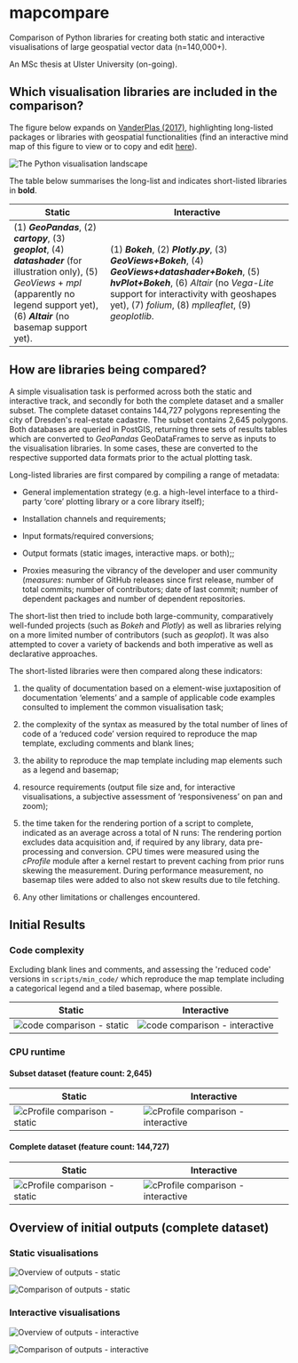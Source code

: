 
# mapcompare

  

Comparison of Python libraries for creating both static and interactive visualisations of large geospatial vector data (n=140,000+).

  

An MSc thesis at Ulster University (on-going).

  

## Which visualisation libraries are included in the comparison?

  

The figure below expands on [VanderPlas (2017)]( https://www.youtube.com/watch?v=FytuB8nFHPQ), highlighting long-listed packages or libraries with geospatial functionalities (find an interactive mind map of this figure to view or to copy and edit [here]( https://www.mindomo.com/mindmap/d932a80b26bc4cc59d0729ccb6a01a2b)).

 

![The Python visualisation landscape](python_viz_landscape.png)

  

The table below summarises the long-list and indicates short-listed libraries in **bold**.

  
| **Static** | **Interactive** |
|--|--|
| (1) ***GeoPandas***, (2) ***cartopy***, (3) ***geoplot***, (4) ***datashader*** (for illustration only), (5) *GeoViews* + *mpl* (apparently no legend support yet), (6) ***Altair*** (no basemap support yet). | (1) ***Bokeh***, (2) ***Plotly.py***, (3) ***GeoViews+Bokeh***, (4) ***GeoViews+datashader+Bokeh***, (5) ***hvPlot+Bokeh***, (6) *Altair* (no *Vega-Lite* support for interactivity with geoshapes yet), (7) *folium*, (8) *mplleaflet*, (9) *geoplotlib*. |



## How are libraries being compared?

  

A simple visualisation task is performed across both the static and interactive track, and secondly for both the complete dataset and a smaller subset. The complete dataset contains 144,727 polygons representing the city of Dresden's real-estate cadastre. The subset contains 2,645 polygons. Both databases are queried in PostGIS, returning three sets of results tables which are converted to *GeoPandas* GeoDataFrames to serve as inputs to the visualisation libraries. In some cases, these are converted to the respective supported data formats prior to the actual plotting task.

  

Long-listed libraries are first compared by compiling a range of metadata:

  * General implementation strategy (e.g. a high-level interface to a third-party ‘core’ plotting library or a core library itself);

  * Installation channels and requirements;

  

  * Input formats/required conversions;

  * Output formats (static images, interactive maps. or both);;

  * Proxies measuring the vibrancy of the developer and user community  (_measures_: number of GitHub releases since first release, number of total commits; number of contributors; date of last commit; number of dependent packages and number of dependent repositories.

The short-list then tried to include both large-community, comparatively well-funded projects (such as *Bokeh* and *Plotly*) as well as libraries relying on a more limited number of contributors (such as *geoplot*). It was also attempted to cover a variety of backends and both imperative as well as declarative approaches. 

The short-listed libraries were then compared along these indicators:

1.	the quality of documentation based on a element-wise juxtaposition of documentation ‘elements’ and a sample of applicable code examples consulted to implement the common visualisation task;

2.	the complexity of the syntax as measured by the total number of lines of code of a ‘reduced code’ version required to reproduce the map template, excluding comments and blank lines;

3.	the ability to reproduce the map template including map elements such as a legend and basemap;

4.	resource requirements (output file size and, for interactive visualisations, a subjective assessment of ‘responsiveness’ on pan and zoom);

5.	the time taken for the rendering portion of a script to complete, indicated as an average across a total of N runs: The rendering portion excludes data acquisition and, if required by any library, data pre-processing and conversion. CPU times were measured using the *cProfile* module after a kernel restart to prevent caching from prior runs skewing the measurement. During performance measurement, no basemap tiles were added to also not skew results due to tile fetching.

6.	Any other limitations or challenges encountered.



## Initial Results

### Code complexity

Excluding blank lines and comments, and assessing the 'reduced code' versions in `scripts/min_code/` which reproduce the map template including a categorical legend and a tiled basemap, where possible.

|  **Static**  | **Interactive**  |
|--|--|
| ![code comparison - static](comp_code_static.png) |  ![code comparison - interactive](comp_code_interactive.png)  |

### CPU runtime

#### Subset dataset (feature count: 2,645)
  
|  **Static**  | **Interactive**  |
|--|--|
| ![cProfile comparison - static](comp_profile_static_dd_subset.png) |  ![cProfile comparison - interactive](comp_profile_interactive_dd_subset.png)  |


####  Complete dataset (feature count: 144,727)

 
| **Static** | **Interactive** |
|--|--|
| ![cProfile comparison - static](comp_profile_static_dd.png)  |  ![cProfile comparison - interactive](comp_profile_interactive_dd.png) |
  

## Overview of initial outputs (complete dataset)

 

### Static visualisations



![Overview of outputs - static](sample_outputs_static.png)

![Comparison of outputs - static](meta_outputs_static.png)

### Interactive visualisations
  

![Overview of outputs - interactive](sample_outputs_interactive.png)

![Comparison of outputs - interactive](meta_outputs_interactive.png)